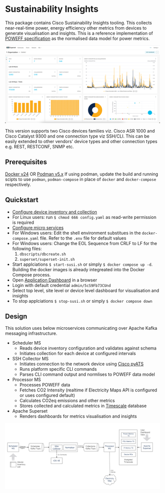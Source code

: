 # Sustainability Insights

This package contains Cisco Sustainability Insights tooling. This collects near-real-time power, energy efficiency other metrics from devices to generate visualisation and insights. This is a reference implementation of [POWEFF specification](https://datatracker.ietf.org/doc/draft-opsawg-poweff/) as the normalised data model for power metrics.

![Dashboard](./docs/dashboard.png "Dashboard")

This version supports two Cisco devices families viz. Cisco ASR 1000 and Cisco Catalyst 9300 and one connection type viz SSH/CLI. This can be  easily extended to other vendors' device types and other connection types e.g. REST, RESTCONF, SNMP etc.

## Prerequisites

[Docker v24](https://docs.docker.com/get-docker/) OR [Podman v5.x](https://podman.io/get-started)
If using podman, update the build and running scipts to use `podman`, `podman-compose` in place of `docker` and `docker-compose` respectively.

## Quickstart

- [Configure device inventory and collection](./docs/device-configuration.md)
- For Linux users: run `$ chmod 666 config.yaml` as read-write permission is required
- [Configure micro services](./docs/service-configuration.md)
- For Windows users: Edit the shell environment substitues in the `docker-compose.yaml` file. Refer to the `.env` file for default values
- For Windows users: Change the EOL Sequence from CRLF to LF for the following files:
  1. `dbscripts/dbcreate.sh`
  2. `superset/superset-init.sh`
- Start applciations `$ start-susi.sh` or simply `$ docker compose up -d`. Building the docker images is already integreated into the Docker Compose process.
- Open [Application Dashboard](https://locahost:8088) in a browser
- Login with default credential `admin/5cS9Fb73CUnd`
- Select top level, site level or device level dashboard for visualisation and insights
- To stop applciations `$ stop-susi.sh` or simply `$ docker compose down`

## Design

This solution uses below microservices communicating over Apache Kafka messaging infrastructure.

- Scheduler MS
  - Reads device inventory configuration and validates against schema
  - Initiates collection for each device at configured intervals
- SSH Collector MS
  - Initiates connection to the network device using [Cisco pyATS](https://developer.cisco.com/docs/pyats/)
  - Runs platform specific CLI commands
  - Parses CLI command output and normlises to POWEFF data model
- Processor MS
  - Processes POWEFF data
  - Fetches  CO2 Intensity (realtime if Electricity Maps API is configured or uses configured default)
  - Calculates CO2eq emissions and other metrics
  - Stores collected and calculated metrics in [Timescale](https://www.timescale.com) database
- Apache Superset
  - Renders dashboards for metrics visualisation and insights

![Design](./docs/arch.png "Design")
